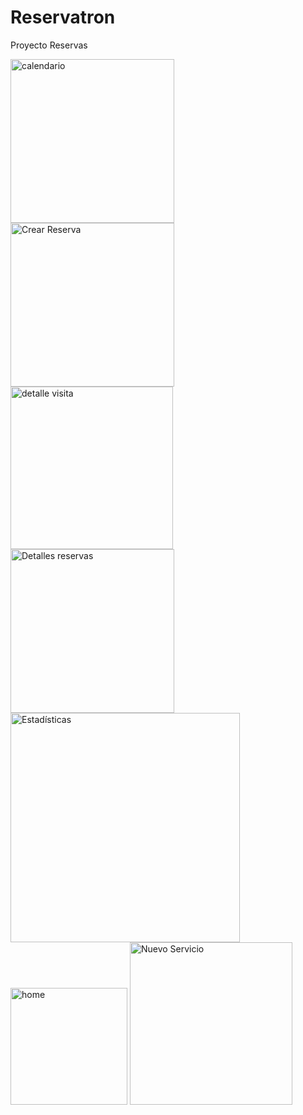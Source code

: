# Reservatron
Proyecto Reservas


<img width="262" alt="calendario" src="https://user-images.githubusercontent.com/62158277/84263299-8dd36a00-ab1f-11ea-85b3-13781777d11d.png">
<img width="262" alt="Crear Reserva" src="https://user-images.githubusercontent.com/62158277/84263301-8f049700-ab1f-11ea-8b91-583f71db114d.png">
<img width="260" alt="detalle visita" src="https://user-images.githubusercontent.com/62158277/84263303-8f049700-ab1f-11ea-85a1-9281633355dd.png">
<img width="262" alt="Detalles reservas" src="https://user-images.githubusercontent.com/62158277/84263305-8f9d2d80-ab1f-11ea-8c7e-9642a3ef809a.png">
<img width="367" alt="Estadísticas" src="https://user-images.githubusercontent.com/62158277/84263307-9035c400-ab1f-11ea-9ba7-1fcd56a69d75.png">
<img width="187" alt="home" src="https://user-images.githubusercontent.com/62158277/84263308-9035c400-ab1f-11ea-81b0-40e08adec7ab.png">
<img width="260" alt="Nuevo Servicio" src="https://user-images.githubusercontent.com/62158277/84263309-9035c400-ab1f-11ea-8b5b-778d758b7088.png">
